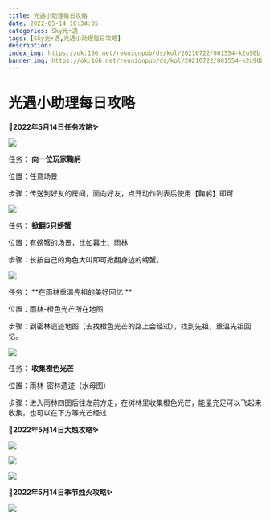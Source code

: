 ```yaml
---
title: 光遇小助理每日攻略
date: 2022-05-14 10:34:05
categories: Sky光•遇
tags: [Sky光•遇,光遇小助理每日攻略]
description: 
index_img: https://ok.166.net/reunionpub/ds/kol/20210722/001554-k2u90bj7ay.png?imageView&thumbnail=600x0&type=jpg
banner_img: https://ok.166.net/reunionpub/ds/kol/20210722/001554-k2u90bj7ay.png?imageView&thumbnail=600x0&type=jpg
---
```

# 光遇小助理每日攻略
**🎉2022年5月14日任务攻略✨**

![](https://ok.166.net/reunionpub/ds/kol/20220514/021400-2kgnedfv5y.png)

任务： **向一位玩家鞠躬**

位置：任意场景

步骤：传送到好友的房间，面向好友，点开动作列表后使用【鞠躬】即可

![](https://ok.166.net/reunionpub/ds/kol/20220514/021453-uqvls5rd8w.png)

任务： **掀翻5只螃蟹**

位置：有螃蟹的场景，比如暮土、雨林

步骤：长按自己的角色大叫即可掀翻身边的螃蟹。

![](https://ok.166.net/reunionpub/ds/kol/20220514/022229-zsg1cmeoyp.png)

任务： **在雨林重温先祖的美好回忆  **

位置：雨林-橙色光芒所在地图

步骤：到密林遗迹地图（去找橙色光芒的路上会经过），找到先祖，重温先祖回忆。

![](https://ok.166.net/reunionpub/ds/kol/20220514/021454-g0r2sm6fkw.png)

任务： **收集橙色光芒**

位置：雨林-密林遗迹（水母图）

步骤：进入雨林四图后往左前方走，在树林里收集橙色光芒，能量充足可以飞起来收集，也可以在下方等光芒经过

 **🎉2022年5月14日大烛攻略✨**

![](https://ok.166.net/reunionpub/ds/kol/20220514/021735-lzuy4vrnp8.png)

![](https://ok.166.net/reunionpub/ds/kol/20220514/021908-c2b8y0ho17.png)

![](https://ok.166.net/reunionpub/ds/kol/20220514/021547-dmok4slrws.png)

  

 **🎉2022年5月14日季节烛火攻略✨**

![](https://ok.166.net/reunionpub/ds/kol/20220514/021926-jc246lbsfw.png)

  

  

